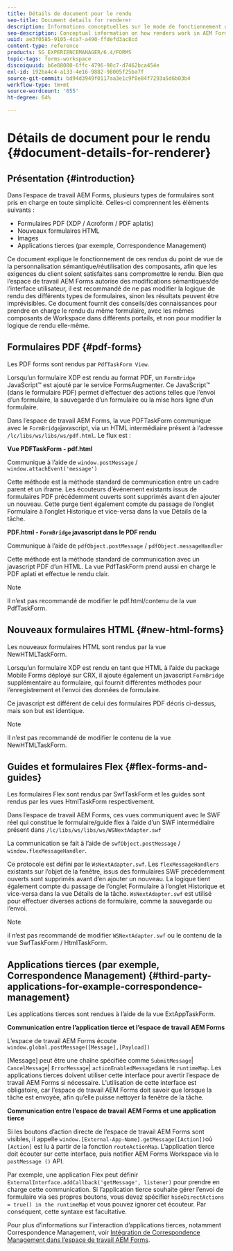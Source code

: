 ```yaml
---
title: Détails de document pour le rendu
seo-title: Document details for renderer
description: Informations conceptuelles sur le mode de fonctionnement du rendu de différents types de formulaires et de fichiers dans AEM Forms.
seo-description: Conceptual information on how renders work in AEM Forms workspace to render the various supported form and file types.
uuid: ae3f0585-9105-4ca7-a490-ffdefd3ac8cd
content-type: reference
products: SG_EXPERIENCEMANAGER/6.4/FORMS
topic-tags: forms-workspace
discoiquuid: b6e88080-6ffc-4796-98c7-d7462bca454e
exl-id: 192ba4c4-a133-4e16-9882-98005f25ba7f
source-git-commit: bd94d3949f0117aa3e1c9f0e84f7293a5d6b03b4
workflow-type: tm+mt
source-wordcount: '655'
ht-degree: 64%

---
```


# Détails de document pour le rendu {#document-details-for-renderer}

## Présentation {#introduction}

Dans l’espace de travail AEM Forms, plusieurs types de formulaires sont pris en charge en toute simplicité. Celles-ci comprennent les éléments suivants :

* Formulaires PDF (XDP / Acroform / PDF aplatis)
* Nouveaux formulaires HTML
* Images
* Applications tierces (par exemple, Correspondence Management)

Ce document explique le fonctionnement de ces rendus du point de vue de la personnalisation sémantique/réutilisation des composants, afin que les exigences du client soient satisfaites sans compromettre le rendu. Bien que l’espace de travail AEM Forms autorise des modifications sémantiques/de l’interface utilisateur, il est recommandé de ne pas modifier la logique de rendu des différents types de formulaires, sinon les résultats peuvent être imprévisibles. Ce document fournit des conseils/des connaissances pour prendre en charge le rendu du même formulaire, avec les mêmes composants de Workspace dans différents portails, et non pour modifier la logique de rendu elle-même.

## Formulaires PDF {#pdf-forms}

Les PDF forms sont rendus par `PdfTaskForm View`.

Lorsqu’un formulaire XDP est rendu au format PDF, un `FormBridge` JavaScript™ est ajouté par le service FormsAugmenter. Ce JavaScript™ (dans le formulaire PDF) permet d’effectuer des actions telles que l’envoi d’un formulaire, la sauvegarde d’un formulaire ou la mise hors ligne d’un formulaire.

Dans l’espace de travail AEM Forms, la vue PDFTaskForm communique avec le `FormBridge`javascript, via un HTML intermédiaire présent à l’adresse `/lc/libs/ws/libs/ws/pdf.html`. Le flux est :

**Vue PDFTaskForm - pdf.html**

Communique à l’aide de `window.postMessage` / `window.attachEvent('message')`

Cette méthode est la méthode standard de communication entre un cadre parent et un iframe. Les écouteurs d’événement existants issus de formulaires PDF précédemment ouverts sont supprimés avant d’en ajouter un nouveau. Cette purge tient également compte du passage de l’onglet Formulaire à l’onglet Historique et vice-versa dans la vue Détails de la tâche.

**PDF.html - `FormBridge` javascript dans le PDF rendu**

Communique à l’aide de `pdfObject.postMessage` / `pdfObject.messageHandler`

Cette méthode est la méthode standard de communication avec un javascript PDF d’un HTML. La vue PdfTaskForm prend aussi en charge le PDF aplati et effectue le rendu clair.

>[!NOTE]
>
>Il n’est pas recommandé de modifier le pdf.html/contenu de la vue PdfTaskForm.

## Nouveaux formulaires HTML {#new-html-forms}

Les nouveaux formulaires HTML sont rendus par la vue NewHTMLTaskForm.

Lorsqu’un formulaire XDP est rendu en tant que HTML à l’aide du package Mobile Forms déployé sur CRX, il ajoute également un javascript `FormBridge` supplémentaire au formulaire, qui fournit différentes méthodes pour l’enregistrement et l’envoi des données de formulaire.

Ce javascript est différent de celui des formulaires PDF décris ci-dessus, mais son but est identique.

>[!NOTE]
>
>Il n’est pas recommandé de modifier le contenu de la vue NewHTMLTaskForm.

## Guides et formulaires Flex {#flex-forms-and-guides}

Les formulaires Flex sont rendus par SwfTaskForm et les guides sont rendus par les vues HtmlTaskForm respectivement.

Dans l’espace de travail AEM Forms, ces vues communiquent avec le SWF réel qui constitue le formulaire/guide flex à l’aide d’un SWF intermédiaire présent dans `/lc/libs/ws/libs/ws/WSNextAdapter.swf`

La communication se fait à l’aide de `swfObject.postMessage` / `window.flexMessageHandler`.

Ce protocole est défini par le `WsNextAdapter.swf`. Les `flexMessageHandlers` existants sur l’objet de la fenêtre, issus des formulaires SWF précédemment ouverts sont supprimés avant d’en ajouter un nouveau. La logique tient également compte du passage de l’onglet Formulaire à l’onglet Historique et vice-versa dans la vue Détails de la tâche. `WsNextAdapter.swf` est utilisé pour effectuer diverses actions de formulaire, comme la sauvegarde ou l’envoi.

>[!NOTE]
>
>il n’est pas recommandé de modifier `WSNextAdapter.swf` ou le contenu de la vue SwfTaskForm / HtmlTaskForm.

## Applications tierces (par exemple, Correspondence Management) {#third-party-applications-for-example-correspondence-management}

Les applications tierces sont rendues à l’aide de la vue ExtAppTaskForm.

**Communication entre l’application tierce et l’espace de travail AEM Forms**

L’espace de travail AEM Forms écoute `window.global.postMessage([Message],[Payload])`

[Message] peut être une chaîne spécifiée comme `SubmitMessage`| `CancelMessage`| `ErrorMessage`| `actionEnabledMessage`dans le `runtimeMap`. Les applications tierces doivent utiliser cette interface pour avertir l’espace de travail AEM Forms si nécessaire. L’utilisation de cette interface est obligatoire, car l’espace de travail AEM Forms doit savoir que lorsque la tâche est envoyée, afin qu’elle puisse nettoyer la fenêtre de la tâche.

**Communication entre l’espace de travail AEM Forms et une application tierce**

Si les boutons d’action directe de l’espace de travail AEM Forms sont visibles, il appelle `window.[External-App-Name].getMessage([Action])`où `[Action]` est lu à partir de la fonction `routeActionMap`. L’application tierce doit écouter sur cette interface, puis notifier AEM Forms Workspace via le `postMessage ()` API.

Par exemple, une application Flex peut définir `ExternalInterface.addCallback('getMessage', listener)` pour prendre en charge cette communication. Si l’application tierce souhaite gérer l’envoi de formulaire via ses propres boutons, vous devez spécifier `hideDirectActions = true() in the runtimeMap` et vous pouvez ignorer cet écouteur. Par conséquent, cette syntaxe est facultative.

Pour plus d’informations sur l’interaction d’applications tierces, notamment Correspondence Management, voir [Intégration de Correspondence Management dans l’espace de travail AEM Forms](/help/forms/using/integrating-correspondence-management-html-workspace.md).

